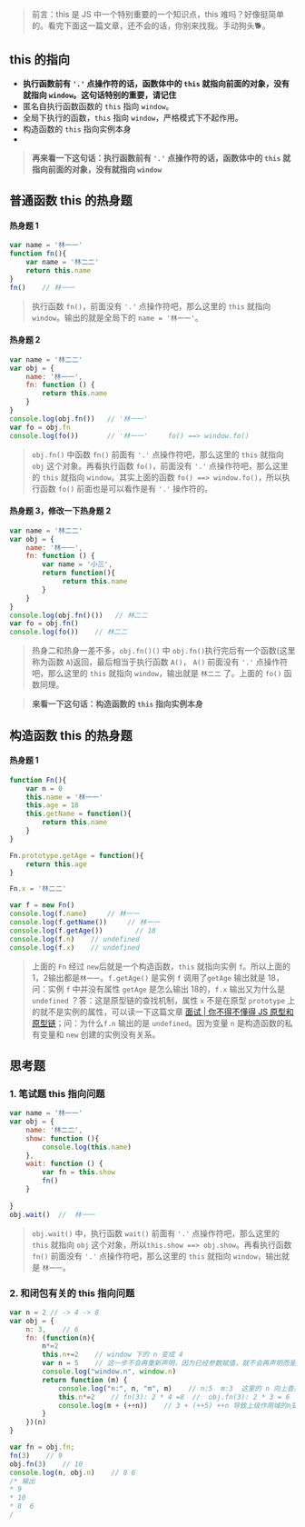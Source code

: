> 前言：this 是 JS 中一个特别重要的一个知识点，this 难吗？好像挺简单的。看完下面这一篇文章，还不会的话，你别来找我。手动狗头🐕。

## this 的指向
* __执行函数前有 `'.'` 点操作符的话，函数体中的 `this` 就指向前面的对象，没有就指向 `window`。这句话特别的重要，请记住__
* 匿名自执行函数函数的 `this` 指向 `window`。
* 全局下执行的函数，`this` 指向 `window`，严格模式下不起作用。
* 构造函数的 `this` 指向实例本身
* 

>__再来看一下这句话：执行函数前有 `'.'` 点操作符的话，函数体中的 `this` 就指向前面的对象，没有就指向 `window`__

## 普通函数 this 的热身题
#### 热身题 1
``` js
var name = '林一一'
function fn(){
    var name = '林二二'
    return this.name
}
fn()    // 林一一
```
>执行函数 `fn()`，前面没有 `'.'` 点操作符吧，那么这里的 `this` 就指向 `window`。输出的就是全局下的 `name = '林一一'`。

#### 热身题 2
``` js
var name = '林二二'
var obj = {
    name: '林一一',
    fn: function () {
        return this.name
    }
}
console.log(obj.fn())   // '林一一'
var fo = obj.fn
console.log(fo())       // '林一一'     fo() ==> window.fo()
```
> `obj.fn()` 中函数 `fn()` 前面有 `'.'` 点操作符吧，那么这里的 `this` 就指向 `obj` 这个对象。再看执行函数 `fo()`，前面没有 `'.'` 点操作符吧，那么这里的 `this` 就指向 `window`。其实上面的函数 `fo() ==> window.fo()`，所以执行函数 `fo()` 前面也是可以看作是有 `'.'` 操作符的。


#### 热身题 3，修改一下热身题 2
``` js
var name = '林二二'
var obj = {
    name: '林一一',
    fn: function () {
        var name = '小三',
        return function(){
             return this.name
        }
    }
}
console.log(obj.fn()())   // 林二二
var fo = obj.fn()
console.log(fo())    // 林二二
```
> 热身二和热身一差不多，`obj.fn()()` 中 `obj.fn()`执行完后有一个函数(这里称为函数 `A`)返回，最后相当于执行函数 `A()`， `A()` 前面没有 `'.'` 点操作符吧，那么这里的 `this` 就指向 `window`，输出就是 `林二二` 了。上面的 `fo()` 函数同理。


>__来看一下这句话：构造函数的 `this` 指向实例本身__

## 构造函数 this 的热身题
#### 热身题 1
``` js
function Fn(){
    var n = 0
    this.name = '林一一'
    this.age = 18
    this.getName = function(){
        return this.name
    }
}

Fn.prototype.getAge = function(){
    return this.age
}

Fn.x = '林二二'

var f = new Fn()
console.log(f.name)     // 林一一
console.log(f.getName())     // 林一一
console.log(f.getAge())        // 18
console.log(f.n)    // undefined
console.log(f.x)    // undefined
```
> 上面的 `Fn` 经过 `new`后就是一个构造函数，`this` 就指向实例 `f`。所以上面的1，2输出都是`林一一`。`f.getAge()` 是实例 `f` 调用了`getAge` 输出就是 18，问：实例 `f` 中并没有属性 `getAge` 是怎么输出 18的，`f.x` 输出又为什么是 `undefined` ？答：这是原型链的查找机制，属性 `x` 不是在原型 `prototype` 上的就不是实例的属性，可以读一下这篇文章 [面试 | 你不得不懂得 JS 原型和原型链](https://juejin.cn/post/6938590449674223624)；问：为什么`f.n` 输出的是 `undefined`。因为变量 `n` 是构造函数的私有变量和 `new` 创建的实例没有关系。

## 思考题
### 1. 笔试题 this 指向问题
``` js
var name = '林一一'
var obj = {
    name: '林二二',
    show: function (){
        console.log(this.name)
    },
    wait: function () {
        var fn = this.show
        fn()
    }
    
}
obj.wait()  //  林一一
```
> `obj.wait()` 中，执行函数 `wait()` 前面有 `'.'` 点操作符吧，那么这里的 `this` 就指向 `obj` 这个对象，所以`this.show ==> obj.show`。再看执行函数 `fn()` 前面没有 `'.'` 点操作符吧，那么这里的 `this` 就指向 `window`，输出就是 `林一一`。

### 2. 和闭包有关的 this 指向问题
``` js
var n = 2 // -> 4 -> 8
var obj = {
    n: 3,    // 6
    fn: (function(n){
        n*=2
        this.n+=2    // window 下的 n 变成 4
        var n = 5    // 这一步不会再重新声明，因为已经参数赋值，就不会再声明而是直接赋值 n = 5
        console.log("window.n", window.n)
        return function (m) {
            console.log("n:", n, "m", m)    // n:5  m:3  这里的 n 向上查找是 5   // 
            this.n*=2    // fn(3): 2 * 4 =8  //  obj.fn(3): 2 * 3 = 6 
            console.log(m + (++n))    // 3 + (++5) ++n 导致上级作用域的n变成了6    // 3 + (++6)
        } 
    })(n)
}

var fn = obj.fn;
fn(3)    // 9
obj.fn(3)    // 10
console.log(n, obj.n)    // 8 6
/* 输出
* 9
* 10
* 8  6
/
```